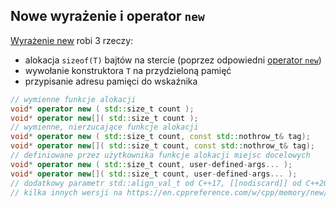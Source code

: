 ## Nowe wyrażenie i operator `new`

[Wyrażenie new](https://en.cppreference.com/w/cpp/language/new) robi 3 rzeczy:

* <!-- .element: class="fragment fade-in" --> alokacja <code>sizeof(T)</code> bajtów na stercie (poprzez odpowiedni <a href="https://en.cppreference.com/w/cpp/memory/new/operator_new">operator <code>new</code></a>)
* <!-- .element: class="fragment fade-in" --> wywołanie konstruktora <code>T</code> na przydzieloną pamięć
* <!-- .element: class="fragment fade-in" --> przypisanie adresu pamięci do wskaźnika

```cpp
// wymienne funkcje alokacji
void* operator new ( std::size_t count );
void* operator new[]( std::size_t count );
// wymienne, nierzucające funkcje alokacji
void* operator new ( std::size_t count, const std::nothrow_t& tag);
void* operator new[]( std::size_t count, const std::nothrow_t& tag);
// definiowane przez użytkownika funkcje alokacji miejsc docelowych
void* operator new ( std::size_t count, user-defined-args... );
void* operator new[]( std::size_t count, user-defined-args... );
// dodatkowy parametr std::align_val_t od C++17, [[nodiscard]] od C++20
// kilka innych wersji na https://en.cppreference.com/w/cpp/memory/new/operator_new
```
<!-- .element: class="fragment fade-in" -->
